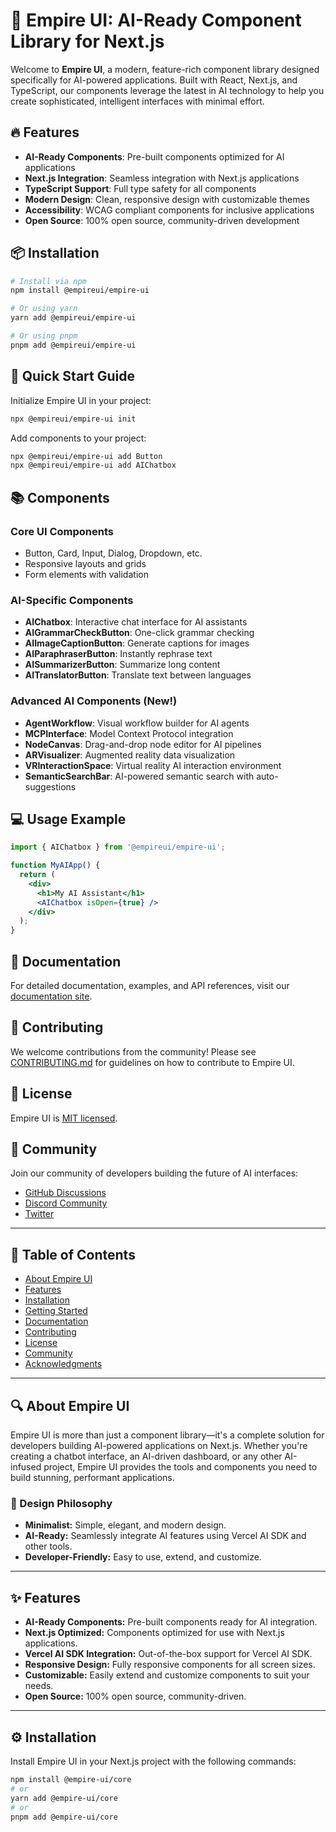 # 🚀 Empire UI: AI-Ready Component Library for Next.js

Welcome to **Empire UI**, a modern, feature-rich component library designed specifically for AI-powered applications. Built with React, Next.js, and TypeScript, our components leverage the latest in AI technology to help you create sophisticated, intelligent interfaces with minimal effort.

## 🔥 Features

- **AI-Ready Components**: Pre-built components optimized for AI applications
- **Next.js Integration**: Seamless integration with Next.js applications
- **TypeScript Support**: Full type safety for all components
- **Modern Design**: Clean, responsive design with customizable themes
- **Accessibility**: WCAG compliant components for inclusive applications
- **Open Source**: 100% open source, community-driven development

## 📦 Installation

```bash
# Install via npm
npm install @empireui/empire-ui

# Or using yarn
yarn add @empireui/empire-ui

# Or using pnpm
pnpm add @empireui/empire-ui
```

## 🚀 Quick Start Guide

Initialize Empire UI in your project:

```bash
npx @empireui/empire-ui init
```

Add components to your project:

```bash
npx @empireui/empire-ui add Button
npx @empireui/empire-ui add AIChatbox
```

## 📚 Components

### Core UI Components
- Button, Card, Input, Dialog, Dropdown, etc.
- Responsive layouts and grids
- Form elements with validation

### AI-Specific Components
- **AIChatbox**: Interactive chat interface for AI assistants
- **AIGrammarCheckButton**: One-click grammar checking
- **AIImageCaptionButton**: Generate captions for images
- **AIParaphraserButton**: Instantly rephrase text
- **AISummarizerButton**: Summarize long content
- **AITranslatorButton**: Translate text between languages

### Advanced AI Components (New!)
- **AgentWorkflow**: Visual workflow builder for AI agents
- **MCPInterface**: Model Context Protocol integration
- **NodeCanvas**: Drag-and-drop node editor for AI pipelines
- **ARVisualizer**: Augmented reality data visualization
- **VRInteractionSpace**: Virtual reality AI interaction environment
- **SemanticSearchBar**: AI-powered semantic search with auto-suggestions

## 💻 Usage Example

```jsx
import { AIChatbox } from '@empireui/empire-ui';

function MyAIApp() {
  return (
    <div>
      <h1>My AI Assistant</h1>
      <AIChatbox isOpen={true} />
    </div>
  );
}
```

## 📖 Documentation

For detailed documentation, examples, and API references, visit our [documentation site](https://www.empireui.com/docs).

## 🤝 Contributing

We welcome contributions from the community! Please see [CONTRIBUTING.md](./CONTRIBUTING.md) for guidelines on how to contribute to Empire UI.

## 📄 License

Empire UI is [MIT licensed](./LICENSE).

## 🌟 Community

Join our community of developers building the future of AI interfaces:

- [GitHub Discussions](https://github.com/empirecodefoundation/ui/discussions)
- [Discord Community](https://discord.gg/empireui)
- [Twitter](https://twitter.com/empireui)

---

## 📖 Table of Contents

- [About Empire UI](#about-empire-ui)
- [Features](#features)
- [Installation](#installation)
- [Getting Started](#getting-started)
- [Documentation](#documentation)
- [Contributing](#contributing)
- [License](#license)
- [Community](#community)
- [Acknowledgments](#acknowledgments)

---

## 🔍 About Empire UI

Empire UI is more than just a component library—it's a complete solution for developers building AI-powered applications on Next.js. Whether you're creating a chatbot interface, an AI-driven dashboard, or any other AI-infused project, Empire UI provides the tools and components you need to build stunning, performant applications.

### 🎨 Design Philosophy

- **Minimalist:** Simple, elegant, and modern design.
- **AI-Ready:** Seamlessly integrate AI features using Vercel AI SDK and other tools.
- **Developer-Friendly:** Easy to use, extend, and customize.

---

## ✨ Features

- **AI-Ready Components:** Pre-built components ready for AI integration.
- **Next.js Optimized:** Components optimized for use with Next.js applications.
- **Vercel AI SDK Integration:** Out-of-the-box support for Vercel AI SDK.
- **Responsive Design:** Fully responsive components for all screen sizes.
- **Customizable:** Easily extend and customize components to suit your needs.
- **Open Source:** 100% open source, community-driven.

---

## ⚙️ Installation

Install Empire UI in your Next.js project with the following commands:

```bash
npm install @empire-ui/core
# or
yarn add @empire-ui/core
# or
pnpm add @empire-ui/core
